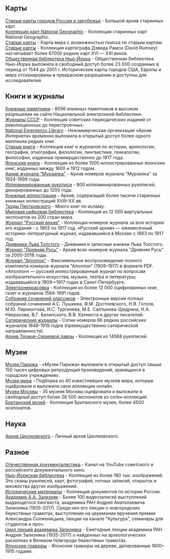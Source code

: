 ## Карты
[Старые карты городов России и зарубежья](http://retromap.ru/) - Большой архив старинных карт.  
[Коллекция карт National Geographic](https://www.nationalgeographic.com/culture/all-over-the-map/) - Коллекция старинных карт National Geographic.  
[Старые карты](https://www.oldmapsonline.org/) - Карта мира с возможностью поиска по старым картам.  
[Старые карты](https://www.davidrumsey.com/) - Коллекция картографа Дэвида Рамси (David Rumsey) насчитывает более 67000 редких карт XVI — XXI веков.  
[Общественная библиотека Нью-Йорка](http://maps.nypl.org/warper/) - Общественная библиотека Нью-Йорка выложила в свободный доступ более 23 000 созданных в период от 1544 до 2001 г. Исторические карты городов США, Европы и мира отсканированы в прекрасном разрешении и доступны для исследователей.  
## Книги и журналы
[Книжные памятники](https://kp.rusneb.ru/) - 8056 книжных памятников в высоком разрешении на сайте Национальной электронной библиотеки.  
[Журналы СССР](https://sites.google.com/site/zurnalysssr/) - Коллекция советских периодических изданий от революционных до перестроечных.  
[National Emergency Library](https://archive.org/details/nationalemergencylibrary) - Некоммерческая организация «Архив Интернета» временно выложила в открытый доступ более одного миллиона редких книг.  
[Старые книги](http://starieknigi.info/index_zhurnaly.htm) - Коллекция книг и журналов по истории, археологии, географии, этнографии, филологии, лингвистике, генеалогии, философии, изданные преимущественно до 1917 года.  
[Японские книги](https://library.si.edu/digital-library/collection/japanese-illustrated-books) -  Коллекция из более 1000 иллюстрированных японских книг, изданных между 1600 и 1912 годом.  
[Архив журнала "Мурзилка"](https://arch.rgdb.ru/xmlui/handle/123456789/20030) - Архив номеров журнала "Мурзилка" за 1924-1999 годы.  
[Иллюминированные рукописи](https://manuscrits-france-angleterre.org/polonsky/en/content/accueil-en?mode=desktop) - 800 иллюминированных рукописей, декорированных до 1200 года.  
[Книжные иллюстрации](https://www.oldbookillustrations.com/) - Архив, содержащий более тысячи старинных книжных иллюстраций XVIII–XX вв.  
[Труды Пиотровского](http://www.piotrovsky.org/books.html) - Много книг по исламу.  
[Мировая цифровая библиотека](https://www.wdl.org/ru/) - Коллекция из 12 000 виртуальных экспонатов из 200 стран мира.  
[Журнал "Русский архив"](https://runivers.ru/lib/book7627/) - Коллекция номеров журнала за всю историю его издания - с 1863 по 1917 год. «Русский архив» — ежемесячный историко-литературный журнал, издававшийся в Москве с 1863 по 1917 год.  
[Дневники Льва Толстого](http://tolstoy.ru/events/1653/) - Дневники и записные книжки Льва Толстого.  
[Журнал "Древняя Русь"](http://www.drevnyaya.ru/vyp/v2018.php) - Архив всех номеров журнала "Древняя Русь" за 2000-2018 годы.  
[Журнал "Аполлон"](http://www.v-ivanov.it/issledovaniya_i_materialy/apollon/) - Факсимильное воспроизведение полного комплекта номеров журнала "Аполлон" (1909–1917) в формате PDF. «Аполлон» — русский иллюстрированный журнал по вопросам изобразительного искусства, музыки, театра и литературы; издававшийся в 1909—1917 годах в Санкт-Петербурге.  
[Электронекрасовка](http://electro.nekrasovka.ru/) - Коллекция из более 12 000 оцифрованных книг, газет и журналов 1564-1991 годов.  
[Собрания сочинений классиков](http://russian-literature.org/) - Электронные версии полных собраний сочинений А.С. Пушкина, Ф.М. Достоевского, Н.В. Гоголя, М.Ю. Лермонтова, И.С. Тургенева, М.Е. Салтыкова-Щедрина, Н.А. Некрасова, В.Г. Белинского, В.В. Капниста и других писателей.  
[Сатирические журналы](http://elib.shpl.ru/ru/indexes/values/57163) - Сотни номеров 66 редких российских журналов 1848-1919 годов (преимущественно сатирической направленности).  
[Архив Троице-Сериевой лавры](https://lib-fond.ru/lib-rgb) - Коллекция из 14568 рукописей.  
## Музеи
[Музеи Парижа](https://www.parismuseescollections.paris.fr/en) - «Музеи Парижа» выложили в открытый доступ свыше 150 тысяч цифровых репродукций произведений, хранящихся в городских учреждениях.  
[Музеи мира](https://philologist.livejournal.com/11006758.html) - Подборка из 40 известнейших музеев мира, которые оцифровали и выложили свои коллекции онлайн.  
[Музеи Москвы](https://museum-online.moscow/) - 35 музеев Москвы оцифровали и выложили в свободный доступ более 28 500 экспонатов из сотен коллекций.  
[Британский музей](https://www.britishmuseum.org/collection) - Коллекция Британского музея, более 4500 эскпонатов.  
## Наука
[Архив Циолковского](http://www.ras.ru/ktsiolkovskyarchive/1.aspx) - Личный архив Циолковского.  
## Разное
[Отечественная документалистика](https://www.youtube.com/user/ussrdocfilms/videos) - Канал на YouTube советского и российского документального кино.  
[Нью-Йоркская библиотека](https://digitalcollections.nypl.org/) - Коллекция из более 180 тыс. изображений. Это сканы рукописей, карт, фотографий, нотных записей, открыток и множества других изображений.  
[Исторические материалы](http://istmat.info/) - Коллекция документов по истории России.  
[Академик А.А. Зализняк](https://www.youtube.com/playlist?list=PLICGgevkewpLM-qVVuD6CCs6kFJPztdYe) - Более 100 видеозаписей выступлений выдающегося лингвиста, академика РАН Андрея Анатольевича Зализняка (1935-2017). Среди них его лекции о новгородских берестяных грамотах, выступление на церемонии вручения премии Александра Солженицына, лекции на канале "Культура", семинары для студентов и проч.  
[Цикл лекций академика Зализняка](https://philologist.livejournal.com/9912406.html) - Ежегодные лекции академика РАН Андрея Зализняка (1935-2017) о найденных на археологических раскопках в Великом Новгороде берестяных грамотах.  
[Японские гравюры](https://www.loc.gov/collections/japanese-fine-prints-pre-1915) - Японские гравюры на дереве, датированные 1600–1915 годами.  
